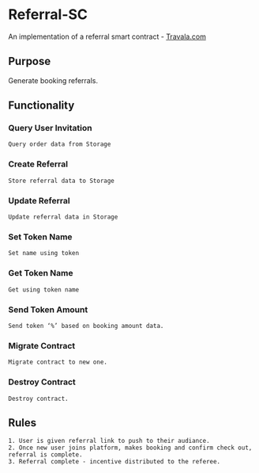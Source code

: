 # Referral-SC

An implementation of a referral smart contract - [Travala.com](https://travala.com)

## Purpose

Generate booking referrals.

## Functionality
 
### Query User Invitation

    Query order data from Storage 
    
### Create Referral 

    Store referral data to Storage
    
### Update Referral 

    Update referral data in Storage
    
### Set Token Name 

    Set name using token
    
### Get Token Name 

    Get using token name
    
### Send Token Amount

    Send token ‘%’ based on booking amount data. 
    
### Migrate Contract 

    Migrate contract to new one.
    
### Destroy Contract 

    Destroy contract. 

    
    
 ## Rules 

    1. User is given referral link to push to their audiance.
    2. Once new user joins platform, makes booking and confirm check out, referral is complete.
    3. Referral complete - incentive distributed to the referee.
